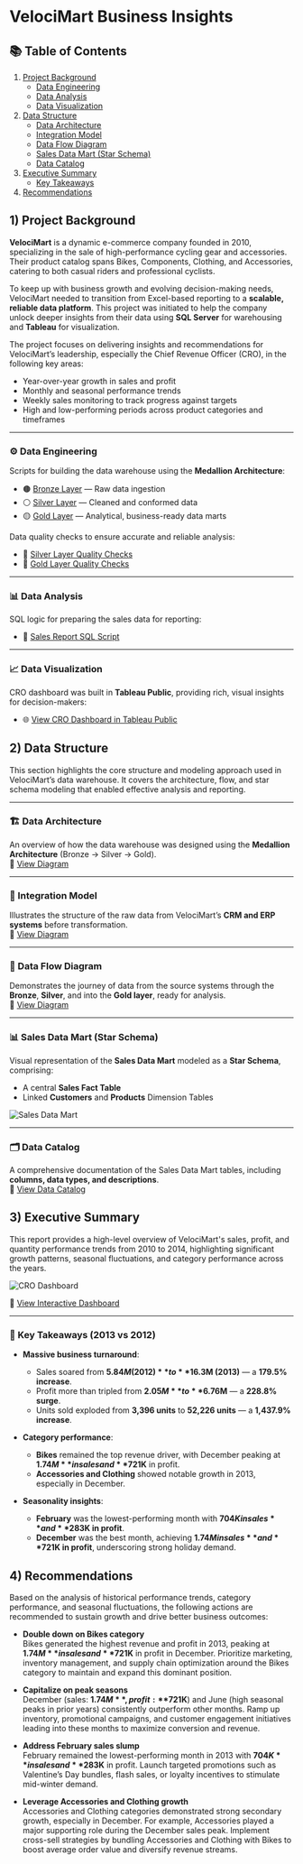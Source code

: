 # VelociMart Business Insights

## 📚 Table of Contents

1. [Project Background](#1-project-background)  
   - [Data Engineering](#️data-engineering)  
   - [Data Analysis](#data-analysis)  
   - [Data Visualization](#️data-visualization)  
2. [Data Structure](#2-data-structure)  
   - [Data Architecture](#️data-architecture)  
   - [Integration Model](#integration-model)  
   - [Data Flow Diagram](#data-flow-diagram)  
   - [Sales Data Mart (Star Schema)](#sales-data-mart-star-schema)  
   - [Data Catalog](#️data-catalog)  
3. [Executive Summary](#3-executive-summary)  
   - [Key Takeaways](#key-takeaways)  
4. [Recommendations](#4-recommendations)

## 1) Project Background

**VelociMart** is a dynamic e-commerce company founded in 2010, specializing in the sale of high-performance cycling gear and accessories. Their product catalog spans Bikes, Components, Clothing, and Accessories, catering to both casual riders and professional cyclists.

To keep up with business growth and evolving decision-making needs, VelociMart needed to transition from Excel-based reporting to a **scalable, reliable data platform**. This project was initiated to help the company unlock deeper insights from their data using **SQL Server** for warehousing and **Tableau** for visualization.

The project focuses on delivering insights and recommendations for VelociMart’s leadership, especially the Chief Revenue Officer (CRO), in the following key areas:

- Year-over-year growth in sales and profit  
- Monthly and seasonal performance trends  
- Weekly sales monitoring to track progress against targets  
- High and low-performing periods across product categories and timeframes  

---

### ⚙️ Data Engineering

Scripts for building the data warehouse using the **Medallion Architecture**:

- 🟤 [Bronze Layer](scripts/bronze) — Raw data ingestion  
- ⚪ [Silver Layer](scripts/silver) — Cleaned and conformed data  
- 🟡 [Gold Layer](scripts/gold) — Analytical, business-ready data marts  

Data quality checks to ensure accurate and reliable analysis:

- 🧪 [Silver Layer Quality Checks](tests/quality_checks_silver.sql)  
- 🧪 [Gold Layer Quality Checks](tests/quality_checks_gold.sql)

---

### 📊 Data Analysis

SQL logic for preparing the sales data for reporting:

- 📄 [Sales Report SQL Script](scripts/reports/sales_report.sql)

---

### 📈 Data Visualization

CRO dashboard was built in **Tableau Public**, providing rich, visual insights for decision-makers:

- 🌐 [View CRO Dashboard in Tableau Public](https://public.tableau.com/shared/HBWCH3TXQ?:display_count=n&:origin=viz_share_link)

## 2) Data Structure

This section highlights the core structure and modeling approach used in VelociMart’s data warehouse. It covers the architecture, flow, and star schema modeling that enabled effective analysis and reporting.

---

### 🏗️ Data Architecture

An overview of how the data warehouse was designed using the **Medallion Architecture** (Bronze → Silver → Gold).  
📎 [View Diagram](docs/Data%20Architecture.jpg)

---

### 🔗 Integration Model

Illustrates the structure of the raw data from VelociMart’s **CRM and ERP systems** before transformation.  
📎 [View Diagram](docs/Integration_Model.jpg)

---

### 🔄 Data Flow Diagram

Demonstrates the journey of data from the source systems through the **Bronze**, **Silver**, and into the **Gold layer**, ready for analysis.  
📎 [View Diagram](docs/Data%20Flow%20Diagram.jpg)

---

### 📊 Sales Data Mart (Star Schema)

Visual representation of the **Sales Data Mart** modeled as a **Star Schema**, comprising:
- A central **Sales Fact Table**
- Linked **Customers** and **Products** Dimension Tables

![Sales Data Mart](docs/Sales%20Data%20Mart.jpg)

---

### 🗂️ Data Catalog

A comprehensive documentation of the Sales Data Mart tables, including **columns, data types, and descriptions**.  
📎 [View Data Catalog](docs/data_catalog.md)

## 3) Executive Summary

This report provides a high-level overview of VelociMart's sales, profit, and quantity performance trends from 2010 to 2014, highlighting significant growth patterns, seasonal fluctuations, and category performance across the years.

![CRO Dashboard](docs/CRO-Dashboard.jpg)

🔗 [View Interactive Dashboard](https://public.tableau.com/shared/HBWCH3TXQ?:display_count=n&:origin=viz_share_link)

---

### 🧠 Key Takeaways (2013 vs 2012)

- **Massive business turnaround**:
  - Sales soared from **$5.84M (2012)** to **$16.3M (2013)** — a **179.5% increase**.
  - Profit more than tripled from **$2.05M** to **$6.76M** — a **228.8% surge**.
  - Units sold exploded from **3,396 units** to **52,226 units** — a **1,437.9% increase**.

- **Category performance**:
  - **Bikes** remained the top revenue driver, with December peaking at **$1.74M** in sales and **$721K** in profit.
  - **Accessories and Clothing** showed notable growth in 2013, especially in December.

- **Seasonality insights**:
  - **February** was the lowest-performing month with **$704K in sales** and **$283K in profit**.
  - **December** was the best month, achieving **$1.74M in sales** and **$721K in profit**, underscoring strong holiday demand.

## 4) Recommendations

Based on the analysis of historical performance trends, category performance, and seasonal fluctuations, the following actions are recommended to sustain growth and drive better business outcomes:

- **Double down on Bikes category**  
  Bikes generated the highest revenue and profit in 2013, peaking at **$1.74M** in sales and **$721K** in profit in December. Prioritize marketing, inventory management, and supply chain optimization around the Bikes category to maintain and expand this dominant position.

- **Capitalize on peak seasons**  
  December (sales: **$1.74M**, profit: **$721K**) and June (high seasonal peaks in prior years) consistently outperform other months. Ramp up inventory, promotional campaigns, and customer engagement initiatives leading into these months to maximize conversion and revenue.

- **Address February sales slump**  
  February remained the lowest-performing month in 2013 with **$704K** in sales and **$283K** in profit. Launch targeted promotions such as Valentine’s Day bundles, flash sales, or loyalty incentives to stimulate mid-winter demand.

- **Leverage Accessories and Clothing growth**  
  Accessories and Clothing categories demonstrated strong secondary growth, especially in December. For example, Accessories played a major supporting role during the December sales peak. Implement cross-sell strategies by bundling Accessories and Clothing with Bikes to boost average order value and diversify revenue streams.
